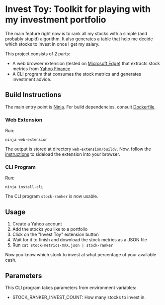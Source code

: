 # Invest Toy: Toolkit for playing with my investment portfolio

The main feature right now is to rank all my stocks with a simple (and probably stupid) algorithm.
It also generates a table that help me decide which stocks to invest in once I get my salary.

This project consists of 2 parts:

- A web browser extension (tested on [Microsoft Edge](https://microsoft.com/edge))
  that extracts stock metrics from [Yahoo Finance](https://finance.yahoo.com)
- A CLI program that consumes the stock metrics and generates investment advice.

## Build Instructions

The main entry point is [Ninja](https://ninja-build.org).
For build dependencies, consult [Dockerfile](./Dockerfile).

### Web Extension

Run:

```shell
ninja web-extension
```

The output is stored at directory `web-extension/build/`.
Now, follow the [instructions](https://learn.microsoft.com/microsoft-edge/extensions-chromium/getting-started/extension-sideloading) to sideload the extension into your browser.

### CLI Program

Run:

```shell
ninja install-cli
```

The CLI program `stock-ranker` is now usable.

## Usage

1. Create a Yahoo account
2. Add the stocks you like to a portfolio
3. Click on the "Invest Toy" extension button
4. Wait for it to finish and download the stock metrics as a JSON file
5. Run `cat stock-metrics-XXX.json | stock-ranker`

Now you know which stock to invest at what percentage of your available cash.

## Parameters

This CLI program takes parameters from environment variables:

- STOCK_RANKER_INVEST_COUNT: How many stocks to invest in.
